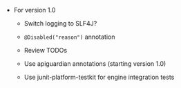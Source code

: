 - For version 1.0

  - Switch logging to SLF4J?
  
  - `@Disabled("reason")` annotation

  - Review TODOs

  - Use apiguardian annotations (starting version 1.0)

  - Use junit-platform-testkit for engine integration tests